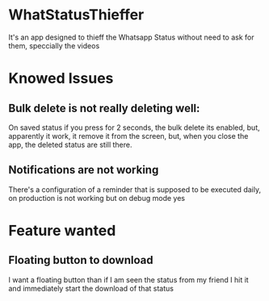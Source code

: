 # WhatStatusThieffer
 It's an app designed to thieff the Whatsapp Status without need to ask for them, speccially the videos
 
# Knowed Issues

## Bulk delete is not really deleting well: 
On saved status if you press for 2 seconds, the bulk delete its enabled, but, apparently it work, it remove it from the screen, but, when you close the app, the deleted status are still there.

## Notifications are not working
There's a configuration of a reminder that is supposed to be executed daily, on production is not working but on debug mode yes

# Feature wanted

## Floating button to download
I want a floating button than if I am seen the status from my friend I hit it and immediately start the download of that status
